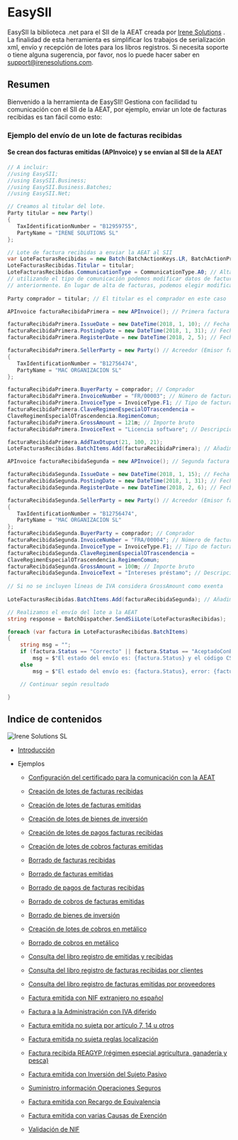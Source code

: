 # EasySII
EasySII la biblioteca .net para el SII de la AEAT creada por [Irene Solutions](http://www.irenesolutions.com) . La finalidad de esta herramienta es simplificar los trabajos de serialización xml, envío y recepción de lotes para los libros registros.
Si necesita soporte o tiene alguna sugerencia, por favor, nos lo puede hacer saber en support@irenesolutions.com.

## Resumen

Bienvenido a la herramienta de EasySII! Gestiona con facilidad tu comunicación con el SII de la AEAT, por ejemplo, enviar un lote de facturas recibidas es tan fácil como esto:

### Ejemplo del envío de un lote de facturas recibidas
#### Se crean dos facturas emitidas (APInvoice) y se envían al SII de la AEAT

```C#
// A incluir:           
//using EasySII;
//using EasySII.Business;
//using EasySII.Business.Batches;
//using EasySII.Net;

// Creamos al titular del lote.
Party titular = new Party()
{
   TaxIdentificationNumber = "B12959755",
   PartyName = "IRENE SOLUTIONS SL"
};

// Lote de factura recibidas a enviar la AEAT al SII
var LoteFacturasRecibidas = new Batch(BatchActionKeys.LR, BatchActionPrefixes.SuministroLR, BatchTypes.FacturasRecibidas); 
LoteFacturasRecibidas.Titular = titular;
LoteFacturasRecibidas.CommunicationType = CommunicationType.A0; // Alta de facturas:
// utilizando el tipo de comunicación podemos modificar datos de facturas envíadas
// anteriormente. En lugar de alta de facturas, podemos elegir modificación.
            
Party comprador = titular; // El titular es el comprador en este caso

APInvoice facturaRecibidaPrimera = new APInvoice(); // Primera factura 

facturaRecibidaPrimera.IssueDate = new DateTime(2018, 1, 10); // Fecha de emisión factura
facturaRecibidaPrimera.PostingDate = new DateTime(2018, 1, 31); // Fecha de contabilización: Se utiliza para serializar el periodo (2018.01)
facturaRecibidaPrimera.RegisterDate = new DateTime(2018, 2, 5); // Fecha de registro: Se utiliza para serializar la fecha de registro

facturaRecibidaPrimera.SellerParty = new Party() // Acreedor (Emisor factura)
{
   TaxIdentificationNumber = "B12756474",
   PartyName = "MAC ORGANIZACION SL"
};

facturaRecibidaPrimera.BuyerParty = comprador; // Comprador
facturaRecibidaPrimera.InvoiceNumber = "FR/00003"; // Número de factura
facturaRecibidaPrimera.InvoiceType = InvoiceType.F1; // Tipo de factura
facturaRecibidaPrimera.ClaveRegimenEspecialOTrascendencia =
ClaveRegimenEspecialOTrascendencia.RegimenComun;
facturaRecibidaPrimera.GrossAmount = 121m; // Importe bruto
facturaRecibidaPrimera.InvoiceText = "Licencia software"; // Descripción     

facturaRecibidaPrimera.AddTaxOtuput(21, 100, 21);
LoteFacturasRecibidas.BatchItems.Add(facturaRecibidaPrimera); // Añadimos la segunda factura al lote

APInvoice facturaRecibidaSegunda = new APInvoice(); // Segunda factura (Exenta)

facturaRecibidaSegunda.IssueDate = new DateTime(2018, 1, 15); // Fecha de emisión factura
facturaRecibidaSegunda.PostingDate = new DateTime(2018, 1, 31); // Fecha de contabilización: Se utiliza para serializar el periodo (2017.01)
facturaRecibidaSegunda.RegisterDate = new DateTime(2018, 2, 6); // Fecha de registro: Se utiliza para serializar la fecha de registro

facturaRecibidaSegunda.SellerParty = new Party() // Acreedor (Emisor factura)
{
   TaxIdentificationNumber = "B12756474",
   PartyName = "MAC ORGANIZACION SL"
};
facturaRecibidaSegunda.BuyerParty = comprador; // Comprador
facturaRecibidaSegunda.InvoiceNumber = "FRA/00004"; // Número de factura
facturaRecibidaSegunda.InvoiceType = InvoiceType.F1; // Tipo de factura
facturaRecibidaSegunda.ClaveRegimenEspecialOTrascendencia =
ClaveRegimenEspecialOTrascendencia.RegimenComun;
facturaRecibidaSegunda.GrossAmount = 100m; // Importe bruto
facturaRecibidaSegunda.InvoiceText = "Intereses préstamo"; // Descripción  
            
// Si no se incluyen líneas de IVA considera GrossAmount como exenta
         
LoteFacturasRecibidas.BatchItems.Add(facturaRecibidaSegunda); // Añadimos la segunda factura al lote

// Realizamos el envío del lote a la AEAT
string response = BatchDispatcher.SendSiiLote(LoteFacturasRecibidas);

foreach (var factura in LoteFacturasRecibidas.BatchItems)
{
    string msg = "";
    if (factura.Status == "Correcto" || factura.Status == "AceptadoConErrores")
        msg = $"El estado del envío es: {factura.Status} y el código CSV: {factura.CSV}";
    else
        msg = $"El estado del envío es: {factura.Status}, error: {factura.ErrorCode} '{factura.ErrorMessage}'";

    // Continuar según resultado

}

```
## Indice de contenidos

![Irene Solutions SL](http://www.irenesolutions.com/archive/img/logo-irene-solutions-transparent-sm.png)

* [Introducción](https://github.com/mdiago/EasySII/wiki/000---Introducci%C3%B3n)

* Ejemplos


   * [Configuración del certificado para la comunicación con la AEAT](https://github.com/mdiago/EasySII/wiki/001---Ejemplo:-Configuraci%C3%B3n-del-certificado-para-la-comunicaci%C3%B3n-con-la-AEAT)

   * [Creación de lotes de facturas recibidas](https://github.com/mdiago/EasySII/wiki/002---Ejemplo:-Creaci%C3%B3n-de-lotes-de-facturas-recibidas)
   
    * [Creación de lotes de facturas emitidas](https://github.com/mdiago/EasySII/wiki/003---Ejemplo:-Creaci%C3%B3n-de-lotes-de-facturas-emitidas)


   * [Creación de lotes de bienes de inversión](https://github.com/mdiago/EasySII/wiki/004---Ejemplo:-Creaci%C3%B3n-de-lotes-de-bienes-de-inversi%C3%B3n)

   * [Creación de lotes de pagos facturas recibidas](https://github.com/mdiago/EasySII/wiki/005---Ejemplo:-Creaci%C3%B3n-de-lotes-de-pagos-facturas-recibidas) 

   * [Creación de lotes de cobros facturas emitidas](https://github.com/mdiago/EasySII/wiki/006---Ejemplo:-Creaci%C3%B3n-de-lotes-de-cobros-facturas-emitidas)

   * [Borrado de facturas recibidas](https://github.com/mdiago/EasySII/wiki/007---Ejemplo:-Borrado-de-facturas-recibidas)
 
   * [Borrado de facturas emitidas](https://github.com/mdiago/EasySII/wiki/008---Ejemplo:-Borrado-de-facturas-emitidas)

   * [Borrado de pagos de facturas recibidas](https://github.com/mdiago/EasySII/wiki/009---Ejemplo:-Borrado-de-pagos-de-facturas-recibidas)

   * [Borrado de cobros de facturas emitidas](https://github.com/mdiago/EasySII/wiki/010---Ejemplo:-Borrado-de-cobros-de-facturas-emitidas)

   * [Borrado de bienes de inversión](https://github.com/mdiago/EasySII/wiki/011---Ejemplo:-Borrado-de-bienes-de-inversi%C3%B3n)

   * [Creación de lotes de cobros en metálico](https://github.com/mdiago/EasySII/wiki/012---Ejemplo:-Creaci%C3%B3n-de-lotes-de-cobros-en-met%C3%A1lico)

   * [Borrado de cobros en metálico](https://github.com/mdiago/EasySII/wiki/013---Ejemplo:-Borrado-de-cobros-en-met%C3%A1lico)

   * [Consulta del libro registro de emitidas y recibidas](https://github.com/mdiago/EasySII/wiki/014-Ejemplo:-Consulta-del-libro-registro-de-emitidas-y-recibidas)

   * [Consulta del libro registro de facturas recibidas por clientes](https://github.com/mdiago/EasySII/wiki/015-Ejemplo:-Consulta-del-libro-registro-de-facturas-recibidas-por-clientes)

   * [Consulta del libro registro de facturas emitidas por proveedores](https://github.com/mdiago/EasySII/wiki/016-Ejemplo:-Consulta-del-libro-registro-de-facturas-emitidas-por-proveedores)

   * [Factura emitida con NIF extranjero no español](https://github.com/mdiago/EasySII/wiki/017-Ejemplo:-Factura-emitida-con-NIF-extranjero-no-espa%C3%B1ol)

   * [Factura a la Administración con IVA diferido](https://github.com/mdiago/EasySII/wiki/018-Ejemplo:-Factura-a-la-Administraci%C3%B3n-con-IVA-diferido)

   * [Factura emitida no sujeta por artículo 7, 14 u otros](https://github.com/mdiago/EasySII/wiki/019-Ejemplo:-Factura-emitida-no-sujeta-por-art%C3%ADculo-7,-14-u-otros)

   * [Factura emitida no sujeta reglas localización](https://github.com/mdiago/EasySII/wiki/019.b-Ejemplo:-Factura-emitida-no-sujeta-reglas-localizaci%C3%B3n)

   * [Factura recibida REAGYP (régimen especial agricultura, ganadería y pesca)](https://github.com/mdiago/EasySII/wiki/020-Ejemplo:-Factura-recibida-REAGYP-(r%C3%A9gimen-especial-agricultura,-ganader%C3%ADa-y-pesca))

   * [Factura emitida con Inversión del Sujeto Pasivo](https://github.com/mdiago/EasySII/wiki/021-Ejemplo:-Factura-emitida-con-Inversi%C3%B3n-del-Sujeto-Pasivo)

   * [Suministro información Operaciones Seguros](https://github.com/mdiago/EasySII/wiki/022-Ejemplo:-Suministro-informaci%C3%B3n-Operaciones-Seguros)

   * [Factura emitida con Recargo de Equivalencia](https://github.com/mdiago/EasySII/wiki/023-Ejemplo:-Factura-emitida-con-Recargo-de-Equivalencia)

   * [Factura emitida con varias Causas de Exención](https://github.com/mdiago/EasySII/wiki/024-Ejemplo:-Factura-emitida-con-varias-Causas-de-Exenci%C3%B3n)

   * [Validación de NIF](https://github.com/mdiago/EasySII/wiki/051---Ejemplo:-Validaci%C3%B3n-de-NIF)
